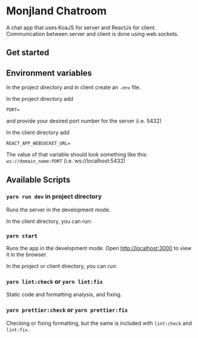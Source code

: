 # Monjland Chatroom

A chat app that uses KoaJS for server and ReactJs for client.
Communication between server and client is done using web sockets.

## Get started

## Environment variables

In the project directory and in client create an `.env` file.

In the project directory add

```
PORT=
```

and provide your desired port number for the server (i.e. 5432)

In the client directory add

```
REACT_APP_WEBSOCKET_URL=
```

The value of that variable should look something like this: `ws://domain_name:PORT` (i.e. ws://localhost:5432)

## Available Scripts

### `yarn run dev` in project directory

Runs the server in the development mode.

In the client directory, you can run:

### `yarn start`

Runs the app in the development mode.
Open [http://localhost:3000](http://localhost:3000) to view it in the browser.

In the project or client directory, you can run:

### `yarn lint:check` or `yarn lint:fix`

Static code and formatting analysis, and fixing.

### `yarn prettier:check` or `yarn prettier:fix`

Checking or fixing formatting, but the same is included with `lint:check` and `lint:fix`.
